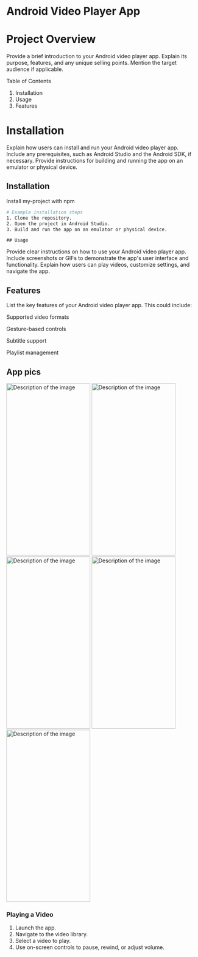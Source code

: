 # Android Video Player App 
#  Project Overview
Provide a brief introduction to your Android video player app. Explain its purpose, features, and any unique selling points. Mention the target audience if applicable.

Table of Contents
1. Installation
2. Usage
3. Features

# Installation
Explain how users can install and run your Android video player app. Include any prerequisites, such as Android Studio and the Android SDK, if necessary. Provide instructions for building and running the app on an emulator or physical device.
## Installation

Install my-project with npm

```bash
# Example installation steps
1. Clone the repository.
2. Open the project in Android Studio.
3. Build and run the app on an emulator or physical device.

```

    ## Usage
Provide clear instructions on how to use your Android video player app. Include screenshots or GIFs to demonstrate the app's user interface and functionality. Explain how users can play videos, customize settings, and navigate the app.

## Features
List the key features of your Android video player app. This could include:

Supported video formats

Gesture-based controls

Subtitle support

Playlist management
##  App pics
<img src="https://github.com/Yasiraalam/VideoPlayer-Yas/assets/94714966/030a8513-608a-4e1f-ad59-5564e14997b7" alt="Description of the image" width="220" height="450"/>
<img src="https://github.com/Yasiraalam/VideoPlayer-Yas/assets/94714966/921b4ff9-2226-418b-8429-00b30d3fdcbe" alt="Description of the image" width="220" height="450"/>
<img src="https://github.com/Yasiraalam/VideoPlayer-Yas/assets/94714966/1351066c-5e5b-4506-ba5f-6cc87f262f92" alt="Description of the image" width="220" height="450"/>
<img src="https://github.com/Yasiraalam/VideoPlayer-Yas/assets/94714966/b76ba283-8a94-450b-b94c-d66d0d8052a0" alt="Description of the image" width="220" height="450"/>
<img src="https://github.com/Yasiraalam/VideoPlayer-Yas/assets/94714966/2b74c768-c069-4456-b6f2-48c984e1d895" alt="Description of the image" width="220" height="450"/>



###  Playing a Video
1. Launch the app.
2. Navigate to the video library.
3. Select a video to play.
4. Use on-screen controls to pause, rewind, or adjust volume.


